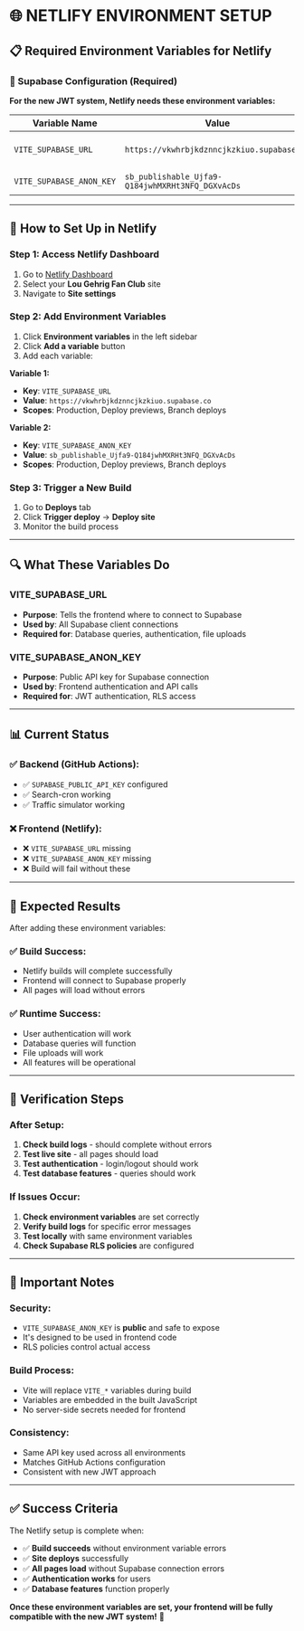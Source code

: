 # 🌐 NETLIFY ENVIRONMENT SETUP

## 📋 **Required Environment Variables for Netlify**

### **🔑 Supabase Configuration (Required)**

**For the new JWT system, Netlify needs these environment variables:**

| Variable Name | Value | Purpose |
|---------------|-------|---------|
| `VITE_SUPABASE_URL` | `https://vkwhrbjkdznncjkzkiuo.supabase.co` | Supabase project URL |
| `VITE_SUPABASE_ANON_KEY` | `sb_publishable_Ujfa9-Q184jwhMXRHt3NFQ_DGXvAcDs` | Public API key |

---

## 🚀 **How to Set Up in Netlify**

### **Step 1: Access Netlify Dashboard**
1. Go to [Netlify Dashboard](https://app.netlify.com)
2. Select your **Lou Gehrig Fan Club** site
3. Navigate to **Site settings**

### **Step 2: Add Environment Variables**
1. Click **Environment variables** in the left sidebar
2. Click **Add a variable** button
3. Add each variable:

**Variable 1:**
- **Key**: `VITE_SUPABASE_URL`
- **Value**: `https://vkwhrbjkdznncjkzkiuo.supabase.co`
- **Scopes**: Production, Deploy previews, Branch deploys

**Variable 2:**
- **Key**: `VITE_SUPABASE_ANON_KEY`
- **Value**: `sb_publishable_Ujfa9-Q184jwhMXRHt3NFQ_DGXvAcDs`
- **Scopes**: Production, Deploy previews, Branch deploys

### **Step 3: Trigger a New Build**
1. Go to **Deploys** tab
2. Click **Trigger deploy** → **Deploy site**
3. Monitor the build process

---

## 🔍 **What These Variables Do**

### **VITE_SUPABASE_URL**
- **Purpose**: Tells the frontend where to connect to Supabase
- **Used by**: All Supabase client connections
- **Required for**: Database queries, authentication, file uploads

### **VITE_SUPABASE_ANON_KEY**
- **Purpose**: Public API key for Supabase connection
- **Used by**: Frontend authentication and API calls
- **Required for**: JWT authentication, RLS access

---

## 📊 **Current Status**

### **✅ Backend (GitHub Actions):**
- ✅ `SUPABASE_PUBLIC_API_KEY` configured
- ✅ Search-cron working
- ✅ Traffic simulator working

### **❌ Frontend (Netlify):**
- ❌ `VITE_SUPABASE_URL` missing
- ❌ `VITE_SUPABASE_ANON_KEY` missing
- ❌ Build will fail without these

---

## 🎯 **Expected Results**

After adding these environment variables:

### **✅ Build Success:**
- Netlify builds will complete successfully
- Frontend will connect to Supabase properly
- All pages will load without errors

### **✅ Runtime Success:**
- User authentication will work
- Database queries will function
- File uploads will work
- All features will be operational

---

## 🔧 **Verification Steps**

### **After Setup:**
1. **Check build logs** - should complete without errors
2. **Test live site** - all pages should load
3. **Test authentication** - login/logout should work
4. **Test database features** - queries should work

### **If Issues Occur:**
1. **Check environment variables** are set correctly
2. **Verify build logs** for specific error messages
3. **Test locally** with same environment variables
4. **Check Supabase RLS policies** are configured

---

## 📝 **Important Notes**

### **Security:**
- `VITE_SUPABASE_ANON_KEY` is **public** and safe to expose
- It's designed to be used in frontend code
- RLS policies control actual access

### **Build Process:**
- Vite will replace `VITE_*` variables during build
- Variables are embedded in the built JavaScript
- No server-side secrets needed for frontend

### **Consistency:**
- Same API key used across all environments
- Matches GitHub Actions configuration
- Consistent with new JWT approach

---

## ✅ **Success Criteria**

The Netlify setup is complete when:
- ✅ **Build succeeds** without environment variable errors
- ✅ **Site deploys** successfully
- ✅ **All pages load** without Supabase connection errors
- ✅ **Authentication works** for users
- ✅ **Database features** function properly

**Once these environment variables are set, your frontend will be fully compatible with the new JWT system!** 🚀